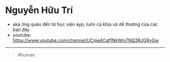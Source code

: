 # Nguyễn Hữu Trí

- aka ông quéo đến từ học viện ayp, luôn cà khịa và dễ thương của các bạn đây
- youtube: https://www.youtube.com/channel/UCmeACgf1NkWm7NQ3RJGRyGw

---

> #human
